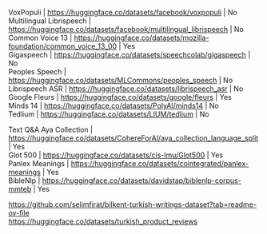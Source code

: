 VoxPopuli                   | https://huggingface.co/datasets/facebook/voxpopuli                    | No  
Multilingual Librispeech    | https://huggingface.co/datasets/facebook/multilingual_librispeech     | No  
Common Voice 13             | https://huggingface.co/datasets/mozilla-foundation/common_voice_13_00 | Yes  
Gigaspeech                  | https://huggingface.co/datasets/speechcolab/gigaspeech                | No  
Peoples Speech              | https://huggingface.co/datasets/MLCommons/peoples_speech              | No  
Librispeech ASR             | https://huggingface.co/datasets/librispeech_asr                       | No  
Google Fleurs               | https://huggingface.co/datasets/google/fleurs                         | Yes  
Minds 14                    | https://huggingface.co/datasets/PolyAI/minds14                        | No  
Tedlium                     | https://huggingface.co/datasets/LIUM/tedlium                          | No  
  
Text Q&A
Aya Collection              | https://huggingface.co/datasets/CohereForAI/aya_collection_language_split | Yes  
Glot 500                    | https://huggingface.co/datasets/cis-lmu/Glot500                           | Yes  
Panlex Meanings             | https://huggingface.co/datasets/cointegrated/panlex-meanings              | Yes  
BibleNlp                    | https://huggingface.co/datasets/davidstap/biblenlp-corpus-mmteb           | Yes  


https://github.com/selimfirat/bilkent-turkish-writings-dataset?tab=readme-ov-file  
https://huggingface.co/datasets/turkish_product_reviews  

